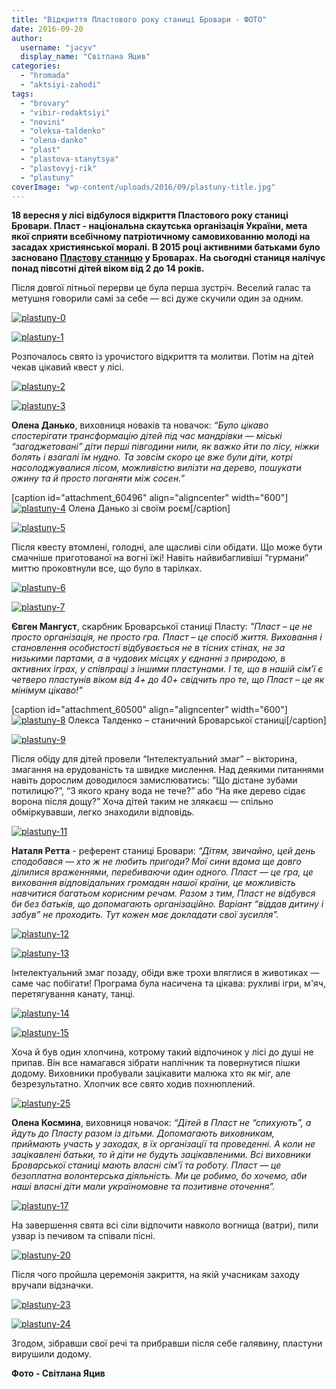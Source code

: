 ```yaml
---
title: "Відкриття Пластового року cтаниці Бровари - ФОТО"
date: 2016-09-20
author: 
  username: "jacyv"
  display_name: "Світлана Яцив"
categories: 
  - "hromada"
  - "aktsiyi-zahodi"
tags: 
  - "brovary"
  - "vibir-redaktsiyi"
  - "novini"
  - "oleksa-taldenko"
  - "olena-danko"
  - "plast"
  - "plastova-stanytsya"
  - "plastovyj-rik"
  - "plastuny"
coverImage: "wp-content/uploads/2016/09/plastuny-title.jpg"
---
```


**18 вересня у лісі відбулося відкриття Пластового року станиці Бровари. Пласт - національна скаутська організація України, мета якої сприяти всебічному патріотичному самовихованню молоді на засадах християнської моралі. В 2015 році активними батьками було засновано [Пластову станицю](https://mpz.brovary.org/plast-u-brovarah-zmozhe-vyhovuvaty-skautiv/) у Броварах. На сьогодні станиця налічує понад півсотні дітей віком від 2 до 14 років.**

Після довгої літньої перерви це була перша зустріч. Веселий галас та метушня говорили самі за себе — всі дуже скучили один за одним.

[![plastuny-0](https://mpz.brovary.org/wp-content/uploads/2016/09/plastuny-0.jpg)](https://mpz.brovary.org/wp-content/uploads/2016/09/plastuny-0.jpg)

[![plastuny-1](https://mpz.brovary.org/wp-content/uploads/2016/09/plastuny-1.jpg)](https://mpz.brovary.org/wp-content/uploads/2016/09/plastuny-1.jpg)

Розпочалось свято із урочистого відкриття та молитви. Потім на дітей чекав цікавий квест у лісі.

[![plastuny-2](https://mpz.brovary.org/wp-content/uploads/2016/09/plastuny-2.jpg)](https://mpz.brovary.org/wp-content/uploads/2016/09/plastuny-2.jpg)

[![plastuny-3](https://mpz.brovary.org/wp-content/uploads/2016/09/plastuny-3.jpg)](https://mpz.brovary.org/wp-content/uploads/2016/09/plastuny-3.jpg)

**Олена Данько**, виховниця новаків та новачок: _“Було цікаво спостерігати трансформацію дітей під час мандрівки — міські “загаджетовані” діти перші півгодини нили, як важко йти по лісу, ніжки болять і взагалі їм нудно. Та зовсім скоро це вже були діти, котрі насолоджувалися лісом, можливістю вилізти на дерево, пошукати ожину та й просто поганяти між сосен.”_

\[caption id="attachment\_60496" align="aligncenter" width="600"\][![plastuny-4](https://mpz.brovary.org/wp-content/uploads/2016/09/plastuny-4.jpg)](https://mpz.brovary.org/wp-content/uploads/2016/09/plastuny-4.jpg) Олена Данько зі своїм роєм\[/caption\]

[![plastuny-5](https://mpz.brovary.org/wp-content/uploads/2016/09/plastuny-5.jpg)](https://mpz.brovary.org/wp-content/uploads/2016/09/plastuny-5.jpg)

Після квесту втомлені, голодні, але щасливі сіли обідати. Що може бути смачніше приготованої на вогні їжі! Навіть найвибагливіші “гурмани” миттю проковтнули все, що було в тарілках.

[![plastuny-6](https://mpz.brovary.org/wp-content/uploads/2016/09/plastuny-6.jpg)](https://mpz.brovary.org/wp-content/uploads/2016/09/plastuny-6.jpg)

[![plastuny-7](https://mpz.brovary.org/wp-content/uploads/2016/09/plastuny-7.jpg)](https://mpz.brovary.org/wp-content/uploads/2016/09/plastuny-7.jpg)

**Євген Мангуст**, скарбник Броварської станиці Пласту: _"Пласт – це не просто організація, не просто гра. Пласт – це спосіб життя. Виховання і становлення особистості відбувається не в тісних стінах, не за низькими партами, а в чудових місцях у єднанні з природою, в активних іграх, у співпраці з іншими пластунами._ _І те, що в нашій сім’ї є четверо пластунів віком від 4+ до 40+ свідчить про те, що Пласт – це як мінімум цікаво!"_

\[caption id="attachment\_60500" align="aligncenter" width="600"\][![plastuny-8](https://mpz.brovary.org/wp-content/uploads/2016/09/plastuny-8.jpg)](https://mpz.brovary.org/wp-content/uploads/2016/09/plastuny-8.jpg) Олекса Талденко – станичний Броварської станиці\[/caption\]

[![plastuny-9](https://mpz.brovary.org/wp-content/uploads/2016/09/plastuny-9.jpg)](https://mpz.brovary.org/wp-content/uploads/2016/09/plastuny-9.jpg)

Після обіду для дітей провели “Інтелектуальний змаг” – вікторина, змагання на ерудованість та швидке мислення. Над деякими питаннями навіть дорослим доводилося замислюватись: “Що дістане зубами потилицю?”, “З якого крану вода не тече?” або “На яке дерево сідає ворона після дощу?” Хоча дітей таким не злякаєш — спільно обміркувавши, легко знаходили відповідь.

[![plastuny-11](https://mpz.brovary.org/wp-content/uploads/2016/09/plastuny-11.jpg)](https://mpz.brovary.org/wp-content/uploads/2016/09/plastuny-11.jpg)

**Наталя Ретта** - референт станиці Бровари: _“Дітям, звичайно, цей день сподобався — хто ж не любить пригоди? Мої сини вдома ще довго ділилися враженнями, перебиваючи один одного. Пласт — це гра, це виховання відповідальних громадян нашої країни, це можливість навчитися багатьом корисним речам. Разом з тим, Пласт не відбувся би без батьків, що допомагають організаційно. Варіант “віддав дитину і забув” не проходить. Тут кожен має докладати свої зусилля”._

[![plastuny-12](https://mpz.brovary.org/wp-content/uploads/2016/09/plastuny-12.jpg)](https://mpz.brovary.org/wp-content/uploads/2016/09/plastuny-12.jpg)

[![plastuny-13](https://mpz.brovary.org/wp-content/uploads/2016/09/plastuny-13.jpg)](https://mpz.brovary.org/wp-content/uploads/2016/09/plastuny-13.jpg)

Інтелектуальний змаг позаду, обіди вже трохи вляглися в животиках — саме час побігати! Програма була насичена та цікава: рухливі ігри, м'яч, перетягування канату, танці.

[![plastuny-14](https://mpz.brovary.org/wp-content/uploads/2016/09/plastuny-14.jpg)](https://mpz.brovary.org/wp-content/uploads/2016/09/plastuny-14.jpg)

[![plastuny-15](https://mpz.brovary.org/wp-content/uploads/2016/09/plastuny-15.jpg)](https://mpz.brovary.org/wp-content/uploads/2016/09/plastuny-15.jpg)

Хоча й був один хлопчина, котрому такий відпочинок у лісі до душі не припав. Він все намагався зібрати наплічник та повернутися пішки додому. Виховники пробували зацікавити малюка хто як міг, але безрезультатно. Хлопчик все свято ходив похнюплений.

[![plastuny-25](https://mpz.brovary.org/wp-content/uploads/2016/09/plastuny-25.jpg)](https://mpz.brovary.org/wp-content/uploads/2016/09/plastuny-25.jpg)

**Олена Космина**, виховниця новачок: _“Дітей в Пласт не “спихують”, а йдуть до Пласту разом із дітьми. Допомагають виховникам, приймають участь у заходах, в їх організації та проведенні. А коли не зацікавлені батьки, то й діти не будуть зацікавленими. Всі виховники Броварської станиці мають власні сім'ї та роботу. Пласт — це безоплатна волонтерська діяльність. Ми це робимо, бо хочемо, аби наші власні діти мали україномовне та позитивне оточення”._

[![plastuny-17](https://mpz.brovary.org/wp-content/uploads/2016/09/plastuny-17.jpg)](https://mpz.brovary.org/wp-content/uploads/2016/09/plastuny-17.jpg)

На завершення свята всі сіли відпочити навколо вогнища (ватри), пили узвар із печивом та співали пісні.

[![plastuny-20](https://mpz.brovary.org/wp-content/uploads/2016/09/plastuny-20.jpg)](https://mpz.brovary.org/wp-content/uploads/2016/09/plastuny-20.jpg)

Після чого пройшла церемонія закриття, на якій учасникам заходу вручали відзначки.

[![plastuny-23](https://mpz.brovary.org/wp-content/uploads/2016/09/plastuny-23.jpg)](https://mpz.brovary.org/wp-content/uploads/2016/09/plastuny-23.jpg)

[![plastuny-24](https://mpz.brovary.org/wp-content/uploads/2016/09/plastuny-24.jpg)](https://mpz.brovary.org/wp-content/uploads/2016/09/plastuny-24.jpg)

Згодом, зібравши свої речі та прибравши після себе галявину, пластуни вирушили додому.

**Фото - Світлана Яцив**
